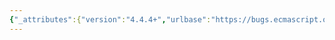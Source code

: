 ```yaml
---
{"_attributes":{"version":"4.4.4+","urlbase":"https://bugs.ecmascript.org/","maintainer":"dherman@mozilla.com"},"bug":{"bug_id":3662,"creation_ts":"2015-01-23 15:31:00 -0800","short_desc":"24.1.1.6 SetValueInBuffer: Step 6 remove or change to assertion","delta_ts":"2015-02-02 18:39:00 -0800","product":"Draft for 6th Edition","component":"technical issue","version":"Rev 31: January 15, 2015 Draft","rep_platform":"All","op_sys":"All","bug_status":"RESOLVED","resolution":"FIXED","priority":"Normal","bug_severity":"normal","everconfirmed":true,"reporter":{"uid":"andrebargull","name":"André Bargull"},"assigned_to":{"uid":"allen","name":"Allen Wirfs-Brock"},"long_desc":[{"commentid":11679,"comment_count":0,"who":{"uid":"andrebargull","name":"André Bargull"},"bug_when":"2015-01-23 15:31:24 -0800","thetext":"24.1.1.6 SetValueInBuffer ( arrayBuffer, byteIndex, type, value, isLittleEndian )\n\n\nStep 6 should be removed or changed to an assertion ( -> Constructor reform)"},{"commentid":11720,"comment_count":1,"who":{"uid":"allen","name":"Allen Wirfs-Brock"},"bug_when":"2015-01-24 21:50:11 -0800","thetext":"fixed in rev32 editor's draft"},{"commentid":12016,"comment_count":2,"who":{"uid":"allen","name":"Allen Wirfs-Brock"},"bug_when":"2015-02-02 18:39:00 -0800","thetext":"fixed in rev32 draft"}]}}
---
```


